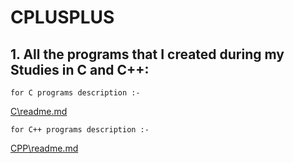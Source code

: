 # CPLUSPLUS

## 1. All the programs that I created during my Studies in C and C++:
```
for C programs description :- 
```
[C\readme.md](readme.md)
```
for C++ programs description :-
```
[CPP\readme.md](readme.md)
